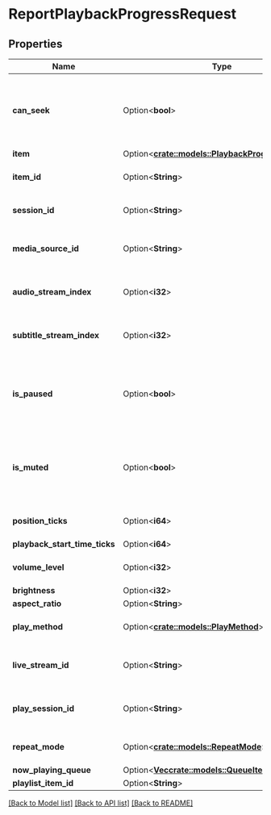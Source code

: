 # ReportPlaybackProgressRequest

## Properties

Name | Type | Description | Notes
------------ | ------------- | ------------- | -------------
**can_seek** | Option<**bool**> | Gets or sets a value indicating whether this instance can seek. | [optional]
**item** | Option<[**crate::models::PlaybackProgressInfoItem**](PlaybackProgressInfo_Item.md)> |  | [optional]
**item_id** | Option<**String**> | Gets or sets the item identifier. | [optional]
**session_id** | Option<**String**> | Gets or sets the session id. | [optional]
**media_source_id** | Option<**String**> | Gets or sets the media version identifier. | [optional]
**audio_stream_index** | Option<**i32**> | Gets or sets the index of the audio stream. | [optional]
**subtitle_stream_index** | Option<**i32**> | Gets or sets the index of the subtitle stream. | [optional]
**is_paused** | Option<**bool**> | Gets or sets a value indicating whether this instance is paused. | [optional]
**is_muted** | Option<**bool**> | Gets or sets a value indicating whether this instance is muted. | [optional]
**position_ticks** | Option<**i64**> | Gets or sets the position ticks. | [optional]
**playback_start_time_ticks** | Option<**i64**> |  | [optional]
**volume_level** | Option<**i32**> | Gets or sets the volume level. | [optional]
**brightness** | Option<**i32**> |  | [optional]
**aspect_ratio** | Option<**String**> |  | [optional]
**play_method** | Option<[**crate::models::PlayMethod**](PlayMethod.md)> | Gets or sets the play method. | [optional]
**live_stream_id** | Option<**String**> | Gets or sets the live stream identifier. | [optional]
**play_session_id** | Option<**String**> | Gets or sets the play session identifier. | [optional]
**repeat_mode** | Option<[**crate::models::RepeatMode**](RepeatMode.md)> | Gets or sets the repeat mode. | [optional]
**now_playing_queue** | Option<[**Vec<crate::models::QueueItem>**](QueueItem.md)> |  | [optional]
**playlist_item_id** | Option<**String**> |  | [optional]

[[Back to Model list]](../README.md#documentation-for-models) [[Back to API list]](../README.md#documentation-for-api-endpoints) [[Back to README]](../README.md)


